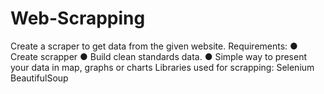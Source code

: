 # Web-Scrapping
Create a scraper to get data from the given website.
Requirements:
● Create scrapper
● Build clean standards data.
● Simple way to present your data in map, graphs or charts
Libraries used for scrapping:
Selenium
BeautifulSoup
